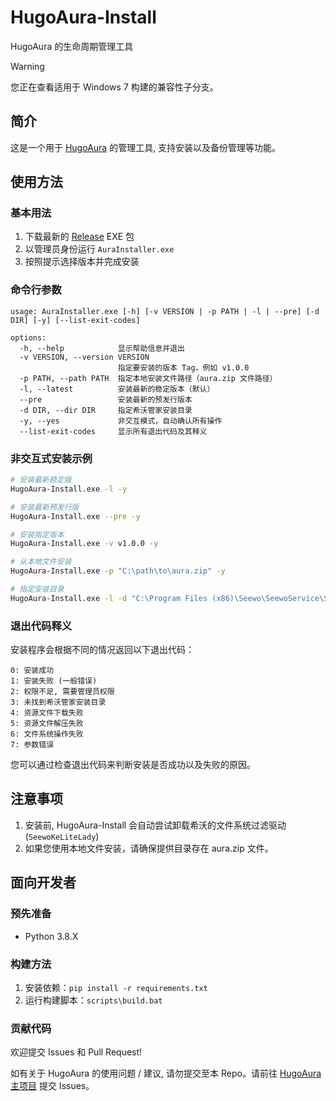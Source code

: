 # HugoAura-Install

HugoAura 的生命周期管理工具

> [!WARNING]
>
> 您正在查看适用于 Windows 7 构建的兼容性子分支。

## 简介

这是一个用于 [HugoAura](https://github.com/HugoAura/Seewo-HugoAura) 的管理工具, 支持安装以及备份管理等功能。

## 使用方法

### 基本用法

1. 下载最新的 [Release](https://github.com/HugoAura/HugoAura-Install/releases) EXE 包
2. 以管理员身份运行 `AuraInstaller.exe`
3. 按照提示选择版本并完成安装

### 命令行参数

```
usage: AuraInstaller.exe [-h] [-v VERSION | -p PATH | -l | --pre] [-d DIR] [-y] [--list-exit-codes]

options:
  -h, --help            显示帮助信息并退出
  -v VERSION, --version VERSION
                        指定要安装的版本 Tag，例如 v1.0.0
  -p PATH, --path PATH  指定本地安装文件路径（aura.zip 文件路径）
  -l, --latest          安装最新的稳定版本（默认）
  --pre                 安装最新的预发行版本
  -d DIR, --dir DIR     指定希沃管家安装目录
  -y, --yes             非交互模式，自动确认所有操作
  --list-exit-codes     显示所有退出代码及其释义
```

### 非交互式安装示例

```bash
# 安装最新稳定版
HugoAura-Install.exe -l -y

# 安装最新预发行版
HugoAura-Install.exe --pre -y

# 安装指定版本
HugoAura-Install.exe -v v1.0.0 -y

# 从本地文件安装
HugoAura-Install.exe -p "C:\path\to\aura.zip" -y

# 指定安装目录
HugoAura-Install.exe -l -d "C:\Program Files (x86)\Seewo\SeewoService\SeewoService_1.0.0\SeewoServiceAssistant\resources" -y
```

### 退出代码释义

安装程序会根据不同的情况返回以下退出代码：

```
0: 安装成功
1: 安装失败 (一般错误)
2: 权限不足, 需要管理员权限
3: 未找到希沃管家安装目录
4: 资源文件下载失败
5: 资源文件解压失败
6: 文件系统操作失败
7: 参数错误
```

您可以通过检查退出代码来判断安装是否成功以及失败的原因。

## 注意事项

1. 安装前, HugoAura-Install 会自动尝试卸载希沃的文件系统过滤驱动 (`SeewoKeLiteLady`)
2. 如果您使用本地文件安装，请确保提供目录存在 aura.zip 文件。

## 面向开发者

### 预先准备

- Python 3.8.X

### 构建方法

1. 安装依赖：`pip install -r requirements.txt`
2. 运行构建脚本：`scripts\build.bat`

### 贡献代码

欢迎提交 Issues 和 Pull Request!

如有关于 HugoAura 的使用问题 / 建议, 请勿提交至本 Repo。请前往 [HugoAura 主项目](https://github.com/HugoAura/Seewo-HugoAura) 提交 Issues。
